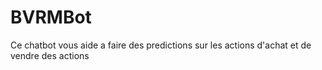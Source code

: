 # BVRMBot
Ce chatbot vous aide a faire des predictions sur les actions d'achat et de vendre des actions
